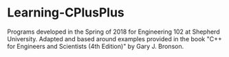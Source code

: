 # Learning-CPlusPlus


Programs developed in the Spring of 2018 for Engineering 102 at Shepherd University. 
Adapted and based around examples provided in the book "C++ for Engineers and Scientists (4th Edition)" by Gary J. Bronson.
